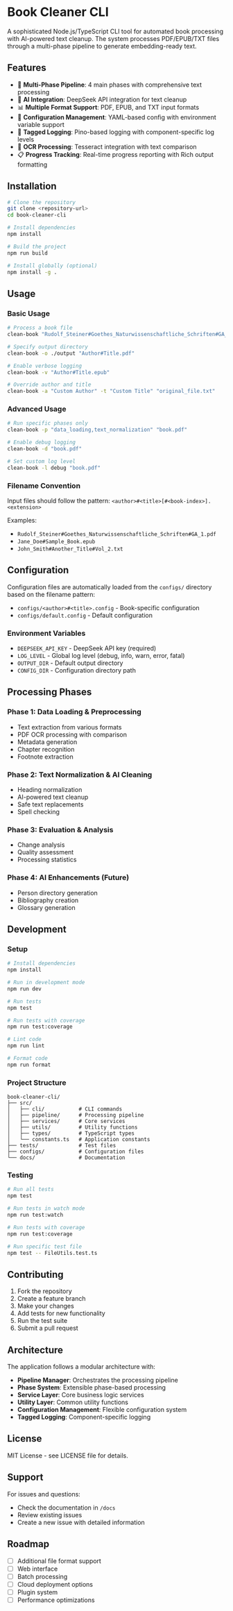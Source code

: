 # Book Cleaner CLI

A sophisticated Node.js/TypeScript CLI tool for automated book processing with AI-powered text cleanup. The system processes PDF/EPUB/TXT files through a multi-phase pipeline to generate embedding-ready text.

## Features

-   🔄 **Multi-Phase Pipeline**: 4 main phases with comprehensive text processing
-   🤖 **AI Integration**: DeepSeek API integration for text cleanup
-   📊 **Multiple Format Support**: PDF, EPUB, and TXT input formats
-   🔧 **Configuration Management**: YAML-based config with environment variable support
-   📝 **Tagged Logging**: Pino-based logging with component-specific log levels
-   🎯 **OCR Processing**: Tesseract integration with text comparison
-   📋 **Progress Tracking**: Real-time progress reporting with Rich output formatting

## Installation

```bash
# Clone the repository
git clone <repository-url>
cd book-cleaner-cli

# Install dependencies
npm install

# Build the project
npm run build

# Install globally (optional)
npm install -g .
```

## Usage

### Basic Usage

```bash
# Process a book file
clean-book "Rudolf_Steiner#Goethes_Naturwissenschaftliche_Schriften#GA_1.pdf"

# Specify output directory
clean-book -o ./output "Author#Title.pdf"

# Enable verbose logging
clean-book -v "Author#Title.epub"

# Override author and title
clean-book -a "Custom Author" -t "Custom Title" "original_file.txt"
```

### Advanced Usage

```bash
# Run specific phases only
clean-book -p "data_loading,text_normalization" "book.pdf"

# Enable debug logging
clean-book -d "book.pdf"

# Set custom log level
clean-book -l debug "book.pdf"
```

### Filename Convention

Input files should follow the pattern: `<author>#<title>[#<book-index>].<extension>`

Examples:

-   `Rudolf_Steiner#Goethes_Naturwissenschaftliche_Schriften#GA_1.pdf`
-   `Jane_Doe#Sample_Book.epub`
-   `John_Smith#Another_Title#Vol_2.txt`

## Configuration

Configuration files are automatically loaded from the `configs/` directory based on the filename pattern:

-   `configs/<author>#<title>.config` - Book-specific configuration
-   `configs/default.config` - Default configuration

### Environment Variables

-   `DEEPSEEK_API_KEY` - DeepSeek API key (required)
-   `LOG_LEVEL` - Global log level (debug, info, warn, error, fatal)
-   `OUTPUT_DIR` - Default output directory
-   `CONFIG_DIR` - Configuration directory path

## Processing Phases

### Phase 1: Data Loading & Preprocessing

-   Text extraction from various formats
-   PDF OCR processing with comparison
-   Metadata generation
-   Chapter recognition
-   Footnote extraction

### Phase 2: Text Normalization & AI Cleaning

-   Heading normalization
-   AI-powered text cleanup
-   Safe text replacements
-   Spell checking

### Phase 3: Evaluation & Analysis

-   Change analysis
-   Quality assessment
-   Processing statistics

### Phase 4: AI Enhancements (Future)

-   Person directory generation
-   Bibliography creation
-   Glossary generation

## Development

### Setup

```bash
# Install dependencies
npm install

# Run in development mode
npm run dev

# Run tests
npm test

# Run tests with coverage
npm run test:coverage

# Lint code
npm run lint

# Format code
npm run format
```

### Project Structure

```
book-cleaner-cli/
├── src/
│   ├── cli/           # CLI commands
│   ├── pipeline/      # Processing pipeline
│   ├── services/      # Core services
│   ├── utils/         # Utility functions
│   ├── types/         # TypeScript types
│   └── constants.ts   # Application constants
├── tests/             # Test files
├── configs/           # Configuration files
└── docs/              # Documentation
```

### Testing

```bash
# Run all tests
npm test

# Run tests in watch mode
npm run test:watch

# Run tests with coverage
npm run test:coverage

# Run specific test file
npm test -- FileUtils.test.ts
```

## Contributing

1. Fork the repository
2. Create a feature branch
3. Make your changes
4. Add tests for new functionality
5. Run the test suite
6. Submit a pull request

## Architecture

The application follows a modular architecture with:

-   **Pipeline Manager**: Orchestrates the processing pipeline
-   **Phase System**: Extensible phase-based processing
-   **Service Layer**: Core business logic services
-   **Utility Layer**: Common utility functions
-   **Configuration Management**: Flexible configuration system
-   **Tagged Logging**: Component-specific logging

## License

MIT License - see LICENSE file for details.

## Support

For issues and questions:

-   Check the documentation in `/docs`
-   Review existing issues
-   Create a new issue with detailed information

## Roadmap

-   [ ] Additional file format support
-   [ ] Web interface
-   [ ] Batch processing
-   [ ] Cloud deployment options
-   [ ] Plugin system
-   [ ] Performance optimizations
